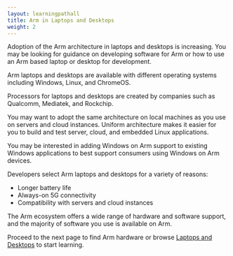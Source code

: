 ```yaml
---
layout: learningpathall
title: Arm in Laptops and Desktops 
weight: 2
---
```


Adoption of the Arm architecture in laptops and desktops is increasing. You may be looking for guidance on developing software for Arm or how to use  an Arm based laptop or desktop for development.

Arm laptops and desktops are available with different operating systems including Windows, Linux, and ChromeOS.

Processors for laptops and desktops are created by companies such as Qualcomm, Mediatek, and Rockchip. 

You may want to adopt the same architecture on local machines as you use on servers and cloud instances. Uniform architecture makes it easier for you to build and test server, cloud, and embedded Linux applications. 

You may be interested in adding Windows on Arm support to existing Windows applications to best support consumers using Windows on Arm devices. 

Developers select Arm laptops and desktops for a variety of reasons:
- Longer battery life
- Always-on 5G connectivity
- Compatibility with servers and cloud instances

The Arm ecosystem offers a wide range of hardware and software support, and the majority of software you use is available on Arm. 

Proceed to the next page to find Arm hardware or browse [Laptops and Desktops](/learning-paths/laptops-and-desktops/) to start learning.


